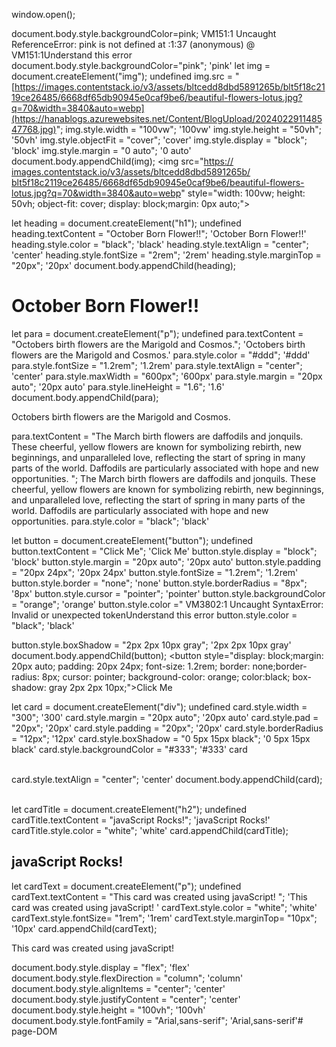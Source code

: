 window.open();

document.body.style.backgroundColor=pink;
VM151:1 Uncaught ReferenceError: pink is not defined
    at <anonymous>:1:37
(anonymous) @ VM151:1Understand this error
document.body.style.backgroundColor="pink";
'pink'
let img = document.createElement("img");
undefined
img.src = "[https://images.contentstack.io/v3/assets/bltcedd8dbd5891265b/blt5f18c2119ce26485/6668df65db90945e0caf9be6/beautiful-flowers-lotus.jpg?q=70&width=3840&auto=webp](https://hanablogs.azurewebsites.net/Content/BlogUpload/202402291148547768.jpg)";
img.style.width = "100vw";
'100vw'
img.style.height = "50vh";
'50vh'
img.style.objectFit = "cover";
'cover'
img.style.display = "block";
'block'
img.style.margin = "0 auto";
'0 auto'
document.body.appendChild(img);
<img src=​"[https:​/​/​images.contentstack.io/​v3/​assets/​bltcedd8dbd5891265b/​blt5f18c2119ce26485/​6668df65db90945e0caf9be6/​beautiful-flowers-lotus.jpg?q=70&width=3840&auto=webp](https://hanablogs.azurewebsites.net/Content/BlogUpload/202402291148547768.jpg)" style=​"width:​ 100vw;​ height:​ 50vh;​ object-fit:​ cover;​ display:​ block;​ margin:​ 0px auto;​">​


let heading = document.createElement("h1");
undefined
heading.textContent = "October Born Flower!!";
'October Born Flower!!'
heading.style.color = "black";
'black'
heading.style.textAlign = "center";
'center'
heading.style.fontSize = "2rem";
'2rem'
heading.style.marginTop = "20px";
'20px'
document.body.appendChild(heading);
<h1 style=​"color:​ black;​ text-align:​ center;​ font-size:​ 2rem;​ margin-top:​ 20px;​">​October Born Flower!!​</h1>

​let para = document.createElement("p");
undefined
para.textContent = "Octobers birth flowers are the Marigold and Cosmos.";
'Octobers birth flowers are the Marigold and Cosmos.'
para.style.color = "#ddd";
'#ddd'
para.style.fontSize = "1.2rem";
'1.2rem'
para.style.textAlign = "center";
'center'
para.style.maxWidth = "600px";
'600px'
para.style.margin = "20px auto";
'20px auto'
para.style.lineHeight = "1.6";
'1.6'
document.body.appendChild(para);
<p style=​"color:​ rgb(221, 221, 221)​;​ font-size:​ 1.2rem;​ text-align:​ center;​ max-width:​ 600px;​ margin:​ 20px auto;​ line-height:​ 1.6;​">​Octobers birth flowers are the Marigold and Cosmos.​</p>​
para.textContent = "The March birth flowers are daffodils and jonquils. These cheerful, yellow flowers are known for symbolizing rebirth, new beginnings, and unparalleled love, reflecting the start of spring in many parts of the world. Daffodils are particularly associated with hope and new opportunities. ";
The March birth flowers are daffodils and jonquils. These cheerful, yellow flowers are known for symbolizing rebirth, new beginnings, and unparalleled love, reflecting the start of spring in many parts of the world. Daffodils are particularly associated with hope and new opportunities. 
para.style.color = "black";
'black'


let button = document.createElement("button");
undefined
button.textContent = "Click Me";
'Click Me'
button.style.display = "block";
'block'
button.style.margin = "20px auto";
'20px auto'
button.style.padding = "20px 24px";
'20px 24px'
button.style.fontSize = "1.2rem";
'1.2rem'
button.style.border = "none";
'none'
button.style.borderRadius = "8px";
'8px'
button.style.cursor = "pointer";
'pointer'
button.style.backgroundColor = "orange";
'orange'
button.style.color ="
VM3802:1 Uncaught SyntaxError: Invalid or unexpected tokenUnderstand this error
button.style.color = "black";
'black'

button.style.boxShadow = "2px 2px 10px gray";
'2px 2px 10px gray'
document.body.appendChild(button);
<button style=​"display:​ block;​ margin:​ 20px auto;​ padding:​ 20px 24px;​ font-size:​ 1.2rem;​ border:​ none;​ border-radius:​ 8px;​ cursor:​ pointer;​ background-color:​ orange;​ color:​ black;​ box-shadow:​ gray 2px 2px 10px;​">​Click Me​</button>

let card = document.createElement("div");
undefined
card.style.width = "300";
'300'
card.style.margin = "20px auto";
'20px auto'
card.style.pad = "20px";
'20px'
card.style.padding = "20px";
'20px'
card.style.borderRadius  = "12px";
'12px'
card.style.boxShadow = "0 5px 15px black";
'0 5px 15px black'
card.style.backgroundColor = "#333";
'#333'
card
<div style=​"width:​ 300px;​ margin:​ 20px auto;​ padding:​ 20px;​ border-radius:​ 12px;​ box-shadow:​ black 0px 5px 15px;​ background-color:​ rgb(51, 51, 51)​;​">​</div>​
card.style.textAlign = "center";
'center'
document.body.appendChild(card);
<div style=​"width:​ 300px;​ margin:​ 20px auto;​ padding:​ 20px;​ border-radius:​ 12px;​ box-shadow:​ black 0px 5px 15px;​ background-color:​ rgb(51, 51, 51)​;​ text-align:​ center;​">​</div>

let cardTitle = document.createElement("h2");
undefined
cardTitle.textContent = "javaScript Rocks!";
'javaScript Rocks!'
cardTitle.style.color = "white";
'white'
card.appendChild(cardTitle);
<h2 style=​"color:​ white;​">​javaScript Rocks!​</h2>

let cardText = document.createElement("p");
undefined
cardText.textContent = "This card was created using javaScript! ";
'This card was created using javaScript! '
cardText.style.color = "white";
'white'
cardText.style.fontSize= "1rem";
'1rem'
cardText.style.marginTop= "10px";
'10px'
card.appendChild(cardText);
<p style=​"color:​ white;​ font-size:​ 1rem;​ margin-top:​ 10px;​">​This card was created using javaScript! ​</p>

document.body.style.display = "flex";
'flex'
document.body.style.flexDirection = "column";
'column'
document.body.style.alignItems = "center";
'center'
document.body.style.justifyContent = "center";
'center'
document.body.style.height = "100vh";
'100vh'
document.body.style.fontFamily = "Arial,sans-serif";
'Arial,sans-serif'​​​​# page-DOM
